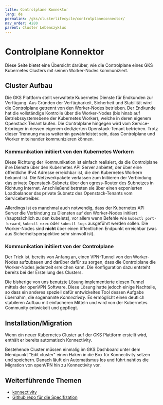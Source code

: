 ```yaml
---
title: Controlplane Konnektor
lang: de
permalink: /gks/clusterlifecycle/controlplaneconnector/
nav_order: 4280
parent: Cluster Lebenszyklus
---
```


# Controlplane Konnektor

Diese Seite bietet eine Übersicht darüber, wie die Controlplane eines GKS Kubernetes Clusters
mit seinen Worker-Nodes kommuniziert.

## Cluster Aufbau

Die GKS Plattform stellt verwaltete Kubernetes Dienste für Endkunden zur Verfügung. Aus Gründen
der Verfügbarkeit, Sicherheit und Stabilität wird die Controlplane getrennt von den
Worker-Nodes betrieben. Der Endkunde hat die vollständige Kontrolle über die Worker-Nodes (bis hinab
auf Betriebssystemebene der Kubernetes Worker), welche in deren eigenem Openstack Tenant laufen.
Die Controlplane hingegen wird vom Service-Erbringer in dessen eigenem dedizierten Openstack-Tenant
betrieben. Trotz dieser Trennung muss weiterhin gewährleistet sein, dass Controlplane und Worker
miteinander kommunizieren können.

### Kommunikation initiiert von den Kubernetes Workern

Diese Richtung der Kommunikation ist einfach realisiert, da die Controlplane ihre Dienste über den
Kubernetes API Server anbietet, der über eine öffentliche IPv4 Adresse erreichbar ist, die den
Kubernetes Workern bekannt ist. Die Netzwerkpakete verlassen zum Initiieren der Verbindung
das private Openstack-Subnetz über den egress-Router des Subnetzes in Richtung Internet. Anschließend betreten sie über einen exponierten
Loadbalancer das private Subnetz des Openstack-Tenants vom Servicebetreiber.

Allerdings ist es manchmal auch notwendig, dass der Kubernetes API Server die Verbindung zu Diensten
auf den Worker-Nodes initiiert (hauptsächlich zu den kubelets), vor allem wenn Befehle
wie `kubectl port-forward`, `kubectl exec` oder `kubectl logs` ausgeführt werden sollen. Die
Worker-Nodes sind **nicht** über einen öffentlichen Endpunkt erreichbar (was aus Sicherheitsperspektive
 sehr sinnvoll ist).

### Kommunikation initiiert von der Controlplane

Der Trick ist, bereits von Anfang an, einen VPN-Tunnel von den Worker-Nodes aufzubauen und darüber
dafür zu sorgen, dass die Controlplane die Worker-Nodes jederzeit erreichen kann. Die Konfiguration
dazu entsteht bereits bei der Erstellung des Clusters.

Die bisherige von uns benutzte Lösung implementierte diesen Tunnel mittels der openVPN Software.
Diese Lösung hatte jedoch einige Nachteile, so dass ein anderes speziell dafür entwickeltes Tool
dessen Aufgabe übernahm, die sogenannte *Konnectivity*. Es ermöglicht einen deutlich stabileren Aufbau mit
einfacheren Mitteln und wird von der Kubernetes Community entwickelt und gepflegt.

## Installation/Migration

Wenn ein neuer Kubernetes Cluster auf der GKS Plattform erstellt wird, enthält er bereits
automatisch Konnectivity.

Bestehende Cluster müssen einmalig im GKS Dashboard unter dem Menüpunkt "Edit cluster" einen
Haken in die Box für Konnectivity setzen und speichern. Danach läuft ein Automatismus los und
führt nahtlos die Migration von openVPN hin zu Konnectivity vor.

## Weiterführende Themen

* [konnectivity](https://kubernetes.io/docs/concepts/architecture/control-plane-node-communication/#konnectivity-service)
* [Github repo für die Specifization](https://github.com/kubernetes-sigs/apiserver-network-proxy)
